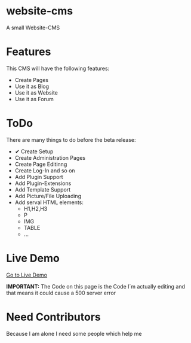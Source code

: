 # website-cms
A small Website-CMS
# Features
This CMS will have the following features:
- Create Pages
- Use it as Blog
- Use it as Website
- Use it as Forum

# ToDo
There are many things to do before the beta release:
- ✔ Create Setup
- Create Administration Pages
- Create Page Editinng
- Create Log-In and so on
- Add Plugin Support
- Add Plugin-Extensions
- Add Template Support
- Add Picture/File Uploading
- Add serval HTML elements:
  - H1,H2,H3
  - P
  - IMG
  - TABLE
  - ...

# Live Demo
[Go to Live Demo](http://cms.mkg20001.sytes.net/)

**IMPORTANT:** The Code on this page is the Code I´m actually editing and that means it could cause a 500 server error

# Need Contributors
Because I am alone I need some people which help me
